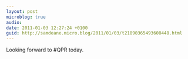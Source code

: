 ```yaml
---
layout: post
microblog: true
audio: 
date: 2011-01-03 12:27:24 +0100
guid: http://samdeane.micro.blog/2011/01/03/t21890365493608448.html
---
```

Looking forward to #QPR today.
